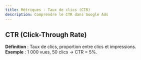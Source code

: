 ```yaml
---
title: Métriques - Taux de clics (CTR)
description: Comprendre le CTR dans Google Ads
---
```


## CTR (Click-Through Rate)
**Définition** : Taux de clics, proportion entre clics et impressions.  
**Exemple** : 1 000 vues, 50 clics → CTR = 5%.